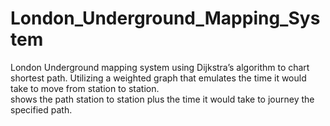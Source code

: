 # London_Underground_Mapping_System

London Underground mapping system using Dijkstra’s algorithm to chart shortest path. 
Utilizing a weighted graph that emulates the time it would take to move from station to station.  
shows the path station to station plus the time it would take to journey the specified path.
